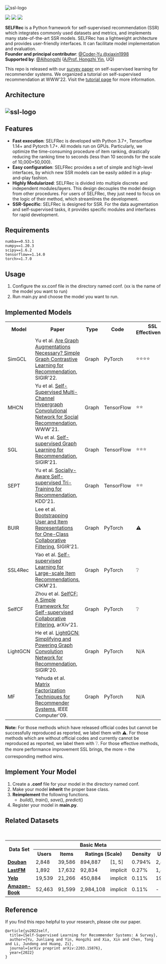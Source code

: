 <img src="https://i.ibb.co/54vTYzk/ssl-logo.png" alt="ssl-logo" border="0">

<p float="left"><img src="https://img.shields.io/badge/python-v3.7+-red"> <img src="https://img.shields.io/badge/pytorch-v1.7+-blue"> <img src="https://img.shields.io/badge/tensorflow-v1.14+-green">  <br>

**SELFRec** is a Python framework for self-supervised recommendation (SSR) which integrates commonly used datasets and metrics, and implements many state-of-the-art SSR models. SELFRec has a lightweight architecture and provides user-friendly interfaces. It can facilitate model implementation and evaluation.
<br>
**Founder and principal contributor**: [@Coder-Yu ](https://github.com/Coder-Yu) [@xiaxin1998](https://github.com/xiaxin1998) <br>
**Supported by**: [@AIhongzhi](https://github.com/AIhongzhi) (<a href="https://sites.google.com/view/hongzhi-yin/home">A/Prof. Hongzhi Yin</a>, UQ)

This repo is released with our [survey paper](https://arxiv.org/abs/2203.15876) on self-supervised learning for recommender systems. We organized a tutorial on self-supervised recommendation at WWW'22. Visit the [tutorial page](https://ssl-recsys.github.io/) for more information.
  
<h2>Architecture<h2>
<img src="https://raw.githubusercontent.com/Coder-Yu/SELFRec/main/selfrec.jpg" alt="ssl-logo" border="0">


<h2>Features</h2>
<ul>
<li><b>Fast execution</b>: SELFRec is developed with Python 3.7+, Tensorflow 1.14+ and Pytorch 1.7+. All models run on GPUs. Particularly, we optimize the time-consuming procedure of item ranking, drastically reducing the ranking time to seconds (less than 10 seconds for the scale of 10,000×50,000). </li>
<li><b>Easy configuration</b>: SELFRec provides a set of simple and high-level interfaces, by which new SSR models can be easily added in a plug-and-play fashion.</li>
<li><b>Highly Modularized</b>: SELFRec is divided into multiple discrete and independent modules/layers. This design decouples the model design from other procedures. For users of SELFRec, they just need to focus on the logic of their method, which streamlines the development.</li>
<li><b>SSR-Specific</b>:  SELFRec is designed for SSR. For the data augmentation and self-supervised tasks, it provides specific modules and interfaces for rapid development.</li>
</ul>

<h2>Requirements</h2>
	
```
numba==0.53.1
numpy==1.20.3
scipy==1.6.2
tensorflow==1.14.0
torch>=1.7.0
```

<h2>Usage</h2>
<ol>
<li>Configure the xx.conf file in the directory named conf. (xx is the name of the model you want to run)</li>
<li>Run main.py and choose the model you want to run.</li>
</ol>

<h2>Implemented Models</h2>

<table class="table table-hover table-bordered">
  <tr>
		<th>Model</th> 		<th>Paper</th>      <th>Type</th>   <th>Code</th> <th>SSL Effectiveness</th>
   </tr>

   <tr>
    <td scope="row">SimGCL</td>
        <td>Yu et al. <a href="https://arxiv.org/abs/2112.08679" target="_blank">Are Graph Augmentations Necessary? Simple Graph Contrastive Learning for Recommendation</a>, SIGIR'22.
         </td> <td>Graph</d> <td>PyTorch</d> <td>⭐⭐⭐⭐</td>
      </tr>
     <tr>
    <td scope="row">MHCN</td>
        <td>Yu et al. <a href="https://dl.acm.org/doi/abs/10.1145/3442381.3449844" target="_blank">Self-Supervised Multi-Channel Hypergraph Convolutional Network for Social Recommendation</a>, WWW'21.
         </td> <td>Graph</d> <td>TensorFlow</d> <td>⭐⭐</td>
      </tr>
     <tr>	
    <td scope="row">SGL</td>
        <td>Wu et al. <a href="https://dl.acm.org/doi/10.1145/3404835.3462862" target="_blank">Self-supervised Graph Learning for Recommendation</a>, SIGIR'21.
         </td> <td>Graph</d> <td>TensorFlow</d> <td>⭐⭐⭐</td>
      </tr>
    <tr>
    <td scope="row">SEPT</td>
        <td>Yu et al. <a href="https://arxiv.org/abs/2106.03569" target="_blank">Socially-Aware Self-supervised Tri-Training for Recommendation</a>, KDD'21.
         </td> <td>Graph</d> <td>TensorFlow</d> <td>⭐⭐</td>
      </tr>
          <tr>
    <td scope="row">BUIR</td>
        <td>Lee et al. <a href="https://arxiv.org/abs/2105.06323" target="_blank">Bootstrapping User and Item Representations for One-Class Collaborative Filtering</a>, SIGIR'21.
         </td> <td>Graph</d> <td>PyTorch</d> <td>⚠️</td>
      </tr>
        <tr>
    <td scope="row">SSL4Rec</td>
        <td>Yao et al. <a href="https://dl.acm.org/doi/abs/10.1145/3459637.3481952" target="_blank">Self-supervised Learning for Large-scale Item Recommendations</a>, CIKM'21.
	     </td> <td>Graph</d>  <td>PyTorch</d> <td>❔</td>
      </tr>
    <tr>
    <td scope="row">SelfCF</td>
        <td>Zhou et al. <a href="https://arxiv.org/abs/2107.03019" target="_blank">SelfCF: A Simple Framework for Self-supervised Collaborative Filtering</a>, arXiv'21.
         </td> <td>Graph</d> <td>PyTorch</d> <td>❔</td>
      </tr>
    <tr>
    <td scope="row">LightGCN</td>
        <td>He et al. <a href="https://dl.acm.org/doi/10.1145/3397271.3401063" target="_blank">LightGCN: Simplifying and Powering Graph Convolution Network for Recommendation</a>, SIGIR'20.
	     </td> <td>Graph</d>  <td>PyTorch</d> <td>N/A</td>
      </tr>
         <tr>
    <td scope="row">MF</td>
        <td>Yehuda et al. <a href="https://ieeexplore.ieee.org/abstract/document/5197422" target="_blank">Matrix Factorization Techniques for Recommender Systems</a>, IEEE Computer'09.
	     </td> <td>Graph</d>  <td>PyTorch</d> <td>N/A</td>
      </tr>
  </table>
  
**Note:** For those methods which have released official codes but cannot be successfully reproduced as reported, we label them with ⚠️. For those methods which are without official codes and currently cannot be reproduced as reported, we label them with ❔. For those effective methods, the more performance improvement SSL brings, the more ⭐ the corresponding method wins.

<h2>Implement Your Model</h2>
 
1. Create a **.conf** file for your model in the directory named conf.
2. Make your model **inherit** the proper base class.
3. **Reimplement** the following functions.
	+ *build*(), *train*(), *save*(), *predict*()
4. Register your model in **main.py**.



<h2>Related Datasets</h2>
<div>
 <table class="table table-hover table-bordered">
  <tr>
    <th rowspan="2" scope="col">Data Set</th>
    <th colspan="5" scope="col" class="text-center">Basic Meta</th>
    <th colspan="3" scope="col" class="text-center">User Context</th> 
    </tr>
  <tr>
    <th class="text-center">Users</th>
    <th class="text-center">Items</th>
    <th colspan="2" class="text-center">Ratings (Scale)</th>
    <th class="text-center">Density</th>
    <th class="text-center">Users</th>
    <th colspan="2" class="text-center">Links (Type)</th>
    </tr>   
   <tr>
    <td><a href="https://pan.baidu.com/s/1hrJP6rq" target="_blank"><b>Douban</b></a> </td>
    <td>2,848</td>
    <td>39,586</td>
    <td width="6%">894,887</td>
    <td width="10%">[1, 5]</td>
    <td>0.794%</td>
    <td width="4%">2,848</td>
    <td width="5%">35,770</td>
    <td>Trust</td>
    </tr> 
	 <tr>
    <td><a href="http://files.grouplens.org/datasets/hetrec2011/hetrec2011-lastfm-2k.zip" target="_blank"><b>LastFM</b></a> </td>
    <td>1,892</td>
    <td>17,632</td>
    <td width="6%">92,834</td>
    <td width="10%">implicit</td>
    <td>0.27%</td>
    <td width="4%">1,892</td>
    <td width="5%">25,434</td>
    <td>Trust</td>
    </tr> 
    <tr>
    <td><a href="https://www.dropbox.com/sh/h97ymblxt80txq5/AABfSLXcTu0Beib4r8P5I5sNa?dl=0" target="_blank"><b>Yelp</b></a> </td>
    <td>19,539</td>
    <td>21,266</td>
    <td width="6%">450,884</td>
    <td width="10%">implicit</td>
    <td>0.11%</td>
    <td width="4%">19,539</td>
    <td width="5%">864,157</td>
    <td>Trust</td>
    </tr>
    <tr>
    <td><a href="https://www.dropbox.com/sh/20l0xdjuw0b3lo8/AABBZbRg9hHiN42EHqBSvLpta?dl=0" target="_blank"><b>Amazon-Book</b></a> </td>
    <td>52,463</td>
    <td>91,599</td>
    <td width="6%">2,984,108</td>
    <td width="10%">implicit</td>
    <td>0.11%</td>
    <td width="4%">-</td>
    <td width="5%">-</td>
    <td>-</td>
    </tr>  
  </table>
</div>


<h2>Reference</h2>
If you find this repo helpful to your research, please cite our paper.
<p></p> 

```
@article{yu2022self,
  title={Self-Supervised Learning for Recommender Systems: A Survey},
  author={Yu, Junliang and Yin, Hongzhi and Xia, Xin and Chen, Tong and Li, Jundong and Huang, Zi},
  journal={arXiv preprint arXiv:2203.15876},
  year={2022}
}
```
